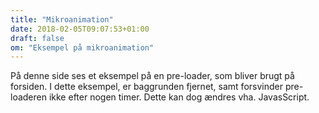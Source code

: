 ```yaml
---
title: "Mikroanimation"
date: 2018-02-05T09:07:53+01:00
draft: false
om: "Eksempel på mikroanimation"
---
```

På denne side ses et eksempel på en pre-loader, som bliver brugt på forsiden. I dette eksempel, er baggrunden fjernet, samt forsvinder pre-loaderen ikke efter nogen timer. Dette kan dog ændres vha. JavasScript.

<div id="loader"></div>

<script>function preloader() {
  document.getElementById("preloader").style.display = "none";
}

setTimeout(function() { preloader(); }, 3000);</script>
